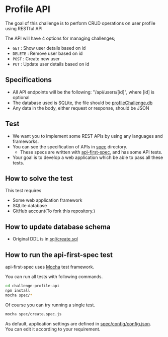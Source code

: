 # Profile API

The goal of this challenge is to perform CRUD operations on user profile using RESTful API

The API will have 4 options for managing challenges;
 - ` GET ` : Show user details based on id
 - ` DELETE ` : Remove user based on id
 - ` POST ` : Create new user 
 - ` PUT ` : Update user details based on id

## Specifications
 - All API endpoints will be the following: "/api/users/[id]", where [id] is optional
 - The database used is SQLite, the file should be [profileChallenge.db](./sql/profileChallenge.db)
 - Any data in the body, either request or response, should be JSON 

## Test
- We want you to implement some REST APIs by using any languages and frameworks.
- You can see the specification of APIs in [spec](spec) directory.
  - These specs are written with [api-first-spec](https://github.com/shunjikonishi/api-first-spec), and has some API tests.
- Your goal is to develop a web application which be able to pass all these tests.

## How to solve the test
This test requires
- Some web application framework
- SQLite database
- GitHub account(To fork this repository.)


## How to update database schema
- Original DDL is in [sql/create.sql](./sql/create.sql)

## How to run the api-first-spec test
api-first-spec uses [Mocha](http://mochajs.org/) test framework.

You can run all tests with following commands.

``` bash
cd challenge-profile-api
npm install
mocha spec/*
```

Of course you can try running a single test.

``` bash
mocha spec/create.spec.js
```

As default, application settings are defined in [spec/config/config.json](spec/config/config.json).  
You can edit it according to your requirement.
